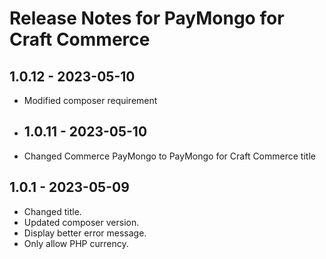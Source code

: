 # Release Notes for PayMongo for Craft Commerce

## 1.0.12 - 2023-05-10
- Modified composer requirement

- ## 1.0.11 - 2023-05-10
- Changed Commerce PayMongo to PayMongo for Craft Commerce title

## 1.0.1 - 2023-05-09

- Changed title.
- Updated composer version.
- Display better error message.
- Only allow PHP currency.